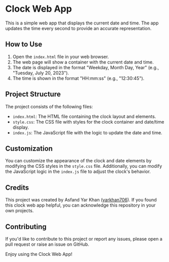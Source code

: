 # Clock Web App

This is a simple web app that displays the current date and time. The app updates the time every second to provide an accurate representation.

## How to Use

1. Open the `index.html` file in your web browser.
2. The web page will show a container with the current date and time.
3. The date is displayed in the format "Weekday, Month Day, Year" (e.g., "Tuesday, July 20, 2023").
4. The time is shown in the format "HH:mm:ss" (e.g., "12:30:45").

## Project Structure

The project consists of the following files:

- `index.html`: The HTML file containing the clock layout and elements.
- `style.css`: The CSS file with styles for the clock container and date/time display.
- `index.js`: The JavaScript file with the logic to update the date and time.

## Customization

You can customize the appearance of the clock and date elements by modifying the CSS styles in the `style.css` file. Additionally, you can modify the JavaScript logic in the `index.js` file to adjust the clock's behavior.

## Credits

This project was created by Asfand Yar Khan ([yarkhan706](https://www.github.com/yarkhan706)). If you found this clock web app helpful, you can acknowledge this repository in your own projects.

## Contributing

If you'd like to contribute to this project or report any issues, please open a pull request or raise an issue on GitHub.

Enjoy using the Clock Web App!

